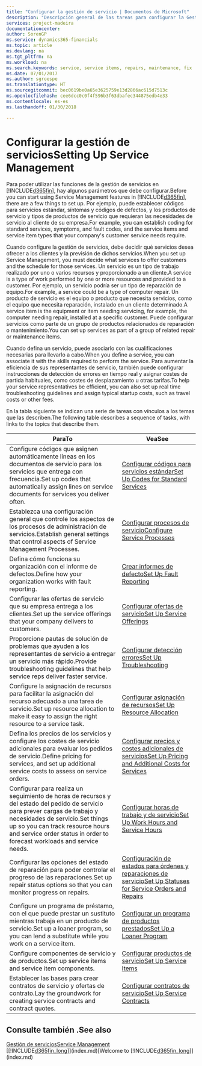 ```yaml
---
title: "Configurar la gestión de servicio | Documentos de Microsoft"
description: "Descripción general de las tareas para configurar la Gestión de servicios para adaptarla a la forma en que sus organizaciones gestionan sus servicios."
services: project-madeira
documentationcenter: 
author: SorenGP
ms.service: dynamics365-financials
ms.topic: article
ms.devlang: na
ms.tgt_pltfrm: na
ms.workload: na
ms.search.keywords: service, service items, repairs, maintenance, fix
ms.date: 07/01/2017
ms.author: sgroespe
ms.translationtype: HT
ms.sourcegitcommit: bec0619be0a65e3625759e13d2866ac615d7513c
ms.openlocfilehash: cee6dcc0c0f4f596b3f63dbafec344875edb4e33
ms.contentlocale: es-es
ms.lasthandoff: 01/30/2018

---
```


# <a name="setting-up-service-management"></a><span data-ttu-id="e27e8-103">Configurar la gestión de servicios</span><span class="sxs-lookup"><span data-stu-id="e27e8-103">Setting Up Service Management</span></span>
<span data-ttu-id="e27e8-104">Para poder utilizar las funciones de la gestión de servicios en [!INCLUDE[d365fin](includes/d365fin_md.md)], hay algunos parámetros que debe configurar.</span><span class="sxs-lookup"><span data-stu-id="e27e8-104">Before you can start using Service Management features in [!INCLUDE[d365fin](includes/d365fin_md.md)], there are a few things to set up.</span></span> <span data-ttu-id="e27e8-105">Por ejemplo, puede establecer códigos para servicios estándar, síntomas y códigos de defectos, y los productos de servicio y tipos de productos de servicio que requieran las necesidades de servicio al cliente de su empresa.</span><span class="sxs-lookup"><span data-stu-id="e27e8-105">For example, you can establish coding for standard services, symptoms, and fault codes, and the service items and service item types that your company's customer service needs require.</span></span>  

<span data-ttu-id="e27e8-106">Cuando configure la gestión de servicios, debe decidir qué servicios desea ofrecer a los clientes y la previsión de dichos servicios.</span><span class="sxs-lookup"><span data-stu-id="e27e8-106">When you set up Service Management, you must decide what services to offer customers and the schedule for those services.</span></span> <span data-ttu-id="e27e8-107">Un servicio es un tipo de trabajo realizado por uno o varios recursos y proporcionado a un cliente.</span><span class="sxs-lookup"><span data-stu-id="e27e8-107">A service is a type of work performed by one or more resources and provided to a customer.</span></span> <span data-ttu-id="e27e8-108">Por ejemplo, un servicio podría ser un tipo de reparación de equipo.</span><span class="sxs-lookup"><span data-stu-id="e27e8-108">For example, a service could be a type of computer repair.</span></span> <span data-ttu-id="e27e8-109">Un producto de servicio es el equipo o producto que necesita servicios, como el equipo que necesita reparación, instalado en un cliente determinado.</span><span class="sxs-lookup"><span data-stu-id="e27e8-109">A service item is the equipment or item needing servicing, for example, the computer needing repair, installed at a specific customer.</span></span> <span data-ttu-id="e27e8-110">Puede configurar servicios como parte de un grupo de productos relacionados de reparación o mantenimiento.</span><span class="sxs-lookup"><span data-stu-id="e27e8-110">You can set up services as part of a group of related repair or maintenance items.</span></span>  
  
<span data-ttu-id="e27e8-111">Cuando defina un servicio, puede asociarlo con las cualificaciones necesarias para llevarlo a cabo.</span><span class="sxs-lookup"><span data-stu-id="e27e8-111">When you define a service, you can associate it with the skills required to perform the service.</span></span> <span data-ttu-id="e27e8-112">Para aumentar la eficiencia de sus representantes de servicio, también puede configurar instrucciones de detección de errores en tiempo real y asignar costes de partida habituales, como costes de desplazamiento u otras tarifas.</span><span class="sxs-lookup"><span data-stu-id="e27e8-112">To help your service representatives be efficient, you can also set up real time troubleshooting guidelines and assign typical startup costs, such as travel costs or other fees.</span></span>  

<span data-ttu-id="e27e8-113">En la tabla siguiente se indican una serie de tareas con vínculos a los temas que las describen.</span><span class="sxs-lookup"><span data-stu-id="e27e8-113">The following table describes a sequence of tasks, with links to the topics that describe them.</span></span>  
  
| <span data-ttu-id="e27e8-114">Para</span><span class="sxs-lookup"><span data-stu-id="e27e8-114">To</span></span> | <span data-ttu-id="e27e8-115">Vea</span><span class="sxs-lookup"><span data-stu-id="e27e8-115">See</span></span> |
| --- | --- |
| <span data-ttu-id="e27e8-116">Configure códigos que asignen automáticamente líneas en los documentos de servicio para los servicios que entrega con frecuencia.</span><span class="sxs-lookup"><span data-stu-id="e27e8-116">Set up codes that automatically assign lines on service documents for services you deliver often.</span></span> |[<span data-ttu-id="e27e8-117">Configurar códigos para servicios estándar</span><span class="sxs-lookup"><span data-stu-id="e27e8-117">Set Up Codes for Standard Services</span></span>](service-how-setup-service-coding.md)|
| <span data-ttu-id="e27e8-118">Establezca una configuración general que controle los aspectos de los procesos de administración de servicios.</span><span class="sxs-lookup"><span data-stu-id="e27e8-118">Establish general settings that control aspects of Service Management Processes.</span></span>|[<span data-ttu-id="e27e8-119">Configurar procesos de servicio</span><span class="sxs-lookup"><span data-stu-id="e27e8-119">Configure Service Processes</span></span>](service-setup-service-processes.md)|
| <span data-ttu-id="e27e8-120">Defina cómo funciona su organización con el informe de defectos.</span><span class="sxs-lookup"><span data-stu-id="e27e8-120">Define how your organization works with fault reporting.</span></span> |[<span data-ttu-id="e27e8-121">Crear informes de defecto</span><span class="sxs-lookup"><span data-stu-id="e27e8-121">Set Up Fault Reporting</span></span>](service-how-setup-fault-reporting.md) |
| <span data-ttu-id="e27e8-122">Configurar las ofertas de servicio que su empresa entrega a los clientes.</span><span class="sxs-lookup"><span data-stu-id="e27e8-122">Set up the service offerings that your company delivers to customers.</span></span>|[<span data-ttu-id="e27e8-123">Configurar ofertas de servicio</span><span class="sxs-lookup"><span data-stu-id="e27e8-123">Set Up Service Offerings</span></span>](service-how-setup-service-offerings.md)|
| <span data-ttu-id="e27e8-124">Proporcione pautas de solución de problemas que ayuden a los representantes de servicio a entregar un servicio más rápido.</span><span class="sxs-lookup"><span data-stu-id="e27e8-124">Provide troubleshooting guidelines that help service reps deliver faster service.</span></span> |[<span data-ttu-id="e27e8-125">Configurar detección errores</span><span class="sxs-lookup"><span data-stu-id="e27e8-125">Set Up Troubleshooting</span></span>](service-how-setup-troubleshooting.md) |
| <span data-ttu-id="e27e8-126">Configure la asignación de recursos para facilitar la asignación del recurso adecuado a una tarea de servicio.</span><span class="sxs-lookup"><span data-stu-id="e27e8-126">Set up resource allocation to make it easy to assign the right resource to a service task.</span></span> |[<span data-ttu-id="e27e8-127">Configurar asignación de recursos</span><span class="sxs-lookup"><span data-stu-id="e27e8-127">Set Up Resource Allocation</span></span>](service-how-setup-resource-allocation.md) |
| <span data-ttu-id="e27e8-128">Defina los precios de los servicios y configure los costes de servicio adicionales para evaluar los pedidos de servicio.</span><span class="sxs-lookup"><span data-stu-id="e27e8-128">Define pricing for services, and set up additional service costs to assess on service orders.</span></span> |[<span data-ttu-id="e27e8-129">Configurar precios y costes adicionales de servicios</span><span class="sxs-lookup"><span data-stu-id="e27e8-129">Set Up Pricing and Additional Costs for Services</span></span>](service-how-setup-service-costs-pricing.md)|
| <span data-ttu-id="e27e8-130">Configurar para realiza un seguimiento de horas de recursos y del estado del pedido de servicio para prever cargas de trabajo y necesidades de servicio.</span><span class="sxs-lookup"><span data-stu-id="e27e8-130">Set things up so you can track resource hours and service order status in order to forecast workloads and service needs.</span></span>|[<span data-ttu-id="e27e8-131">Configurar horas de trabajo y de servicio</span><span class="sxs-lookup"><span data-stu-id="e27e8-131">Set Up Work Hours and Service Hours</span></span>](service-how-setup-work-service-hours.md)|
| <span data-ttu-id="e27e8-132">Configurar las opciones del estado de reparación para poder controlar el progreso de las reparaciones.</span><span class="sxs-lookup"><span data-stu-id="e27e8-132">Set up repair status options so that you can monitor progress on repairs.</span></span> | [<span data-ttu-id="e27e8-133">Configuración de estados para órdenes y reparaciones de servicio</span><span class="sxs-lookup"><span data-stu-id="e27e8-133">Set Up Statuses for Service Orders and Repairs</span></span>](service-order-repair-status.md)|
| <span data-ttu-id="e27e8-134">Configure un programa de préstamo, con el que puede prestar un sustituto mientras trabaja en un producto de servicio.</span><span class="sxs-lookup"><span data-stu-id="e27e8-134">Set up a loaner program, so you can lend a substitute while you work on a service item.</span></span> |[<span data-ttu-id="e27e8-135">Configurar un programa de productos prestados</span><span class="sxs-lookup"><span data-stu-id="e27e8-135">Set Up a Loaner Program</span></span>](service-how-setup-loaner-program.md) |
| <span data-ttu-id="e27e8-136">Configure componentes de servicio y de productos.</span><span class="sxs-lookup"><span data-stu-id="e27e8-136">Set up service items and service item components.</span></span> |[<span data-ttu-id="e27e8-137">Configurar productos de servicio</span><span class="sxs-lookup"><span data-stu-id="e27e8-137">Set Up Service Items</span></span>](service-how-setup-service-items.md) |
| <span data-ttu-id="e27e8-138">Establecer las bases para crear contratos de servicio y ofertas de contrato.</span><span class="sxs-lookup"><span data-stu-id="e27e8-138">Lay the groundwork for creating service contracts and contract quotes.</span></span> |[<span data-ttu-id="e27e8-139">Configurar contratos de servicio</span><span class="sxs-lookup"><span data-stu-id="e27e8-139">Set Up Service Contracts</span></span>](service-how-setup-service-contracts.md) |

## <a name="see-also"></a><span data-ttu-id="e27e8-140">Consulte también .</span><span class="sxs-lookup"><span data-stu-id="e27e8-140">See also</span></span>
[<span data-ttu-id="e27e8-141">Gestión de servicios</span><span class="sxs-lookup"><span data-stu-id="e27e8-141">Service Management</span></span>](service-service.md)  
<span data-ttu-id="e27e8-142">[[!INCLUDE[d365fin_long](includes/d365fin_long_md.md)]](index.md)</span><span class="sxs-lookup"><span data-stu-id="e27e8-142">[Welcome to [!INCLUDE[d365fin_long](includes/d365fin_long_md.md)]](index.md)</span></span>  

